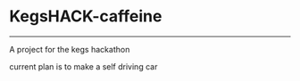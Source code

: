# KegsHACK-caffeine
---
A project for the kegs hackathon

current plan is to make a self driving car
